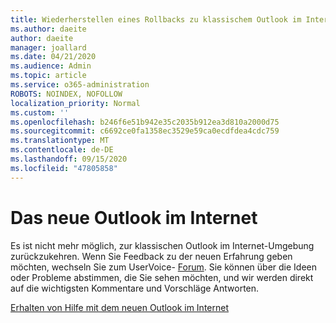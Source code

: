 ```yaml
---
title: Wiederherstellen eines Rollbacks zu klassischem Outlook im Internet
ms.author: daeite
author: daeite
manager: joallard
ms.date: 04/21/2020
ms.audience: Admin
ms.topic: article
ms.service: o365-administration
ROBOTS: NOINDEX, NOFOLLOW
localization_priority: Normal
ms.custom: ''
ms.openlocfilehash: b246f6e51b942e35c2035b912ea3d810a2000d75
ms.sourcegitcommit: c6692ce0fa1358ec3529e59ca0ecdfdea4cdc759
ms.translationtype: MT
ms.contentlocale: de-DE
ms.lasthandoff: 09/15/2020
ms.locfileid: "47805858"
---
```

# <a name="the-new-outlook-on-the-web"></a>Das neue Outlook im Internet

Es ist nicht mehr möglich, zur klassischen Outlook im Internet-Umgebung zurückzukehren. Wenn Sie Feedback zu der neuen Erfahrung geben möchten, wechseln Sie zum UserVoice- [Forum](https://go.microsoft.com/fwlink/?linkid=2103182). Sie können über die Ideen oder Probleme abstimmen, die Sie sehen möchten, und wir werden direkt auf die wichtigsten Kommentare und Vorschläge Antworten.

[Erhalten von Hilfe mit dem neuen Outlook im Internet](https://support.office.com/article/017014cd-2ad0-41ab-8473-6bd8c349d4f8)